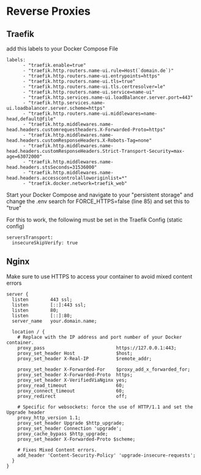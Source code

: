 # Reverse Proxies

## Traefik
add this labels to your Docker Compose File 
```   
labels:
      - "traefik.enable=true"
      - "traefik.http.routers.name-ui.rule=Host(`domain.de`)"
      - "traefik.http.routers.name-ui.entrypoints=https"
      - "traefik.http.routers.name-ui.tls=true"
      - "traefik.http.routers.name-ui.tls.certresolver=le"
      - "traefik.http.routers.name-ui.service=name-ui"
      - "traefik.http.services.name-ui.loadBalancer.server.port=443"
      - "traefik.http.services.name-ui.loadbalancer.server.scheme=https"
      - "traefik.http.routers.name-ui.middlewares=name-head,default@file"
      - "traefik.http.middlewares.name-head.headers.customrequestheaders.X-Forwarded-Proto=https"
      - "traefik.http.middlewares.name-head.headers.customResponseHeaders.X-Robots-Tag=none"
      - "traefik.http.middlewares.name-head.headers.customResponseHeaders.Strict-Transport-Security=max-age=63072000"
      - "traefik.http.middlewares.name-head.headers.stsSeconds=31536000"
      - "traefik.http.middlewares.name-head.headers.accesscontrolalloworiginlist=*"
      - "traefik.docker.network=traefik_web"
```
Start your Docker Compose and navigate to your "persistent storage" and 
change the .env search for FORCE_HTTPS=false (line 85) and set this to "true"

For this to work, the following must be set in the Traefik Config (static config) 
```
serversTransport:
  insecureSkipVerify: true
```

## Nginx 
Make sure to use HTTPS to access your container to avoid mixed content errors
```
server {
  listen        443 ssl;
  listen        [::]:443 ssl;
  listen        80;
  listen        [::]:80;
  server_name   your.domain.name;

  location / {
    # Replace with the IP address and port number of your Docker container.
    proxy_pass                          https://127.0.0.1:443;
    proxy_set_header Host               $host;
    proxy_set_header X-Real-IP          $remote_addr;

    proxy_set_header X-Forwarded-For    $proxy_add_x_forwarded_for;
    proxy_set_header X-Forwarded-Proto  https;
    proxy_set_header X-VerifiedViaNginx yes;
    proxy_read_timeout                  60;
    proxy_connect_timeout               60;
    proxy_redirect                      off;

    # Specific for websockets: force the use of HTTP/1.1 and set the Upgrade header
    proxy_http_version 1.1;
    proxy_set_header Upgrade $http_upgrade;
    proxy_set_header Connection 'upgrade';
    proxy_cache_bypass $http_upgrade;
    proxy_set_header X-Forwarded-Proto $scheme;
    
    # Fixes Mixed Content errors.
    add_header 'Content-Security-Policy' 'upgrade-insecure-requests';
  }
}
```
